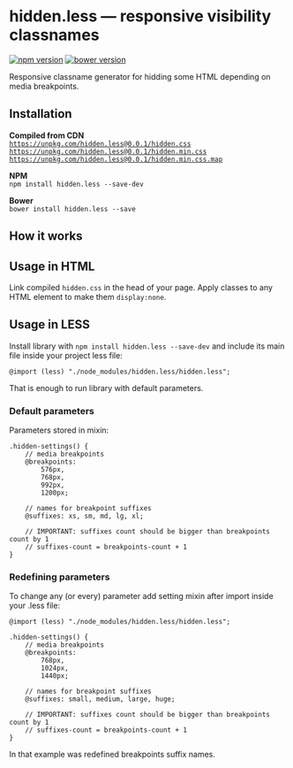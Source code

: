 # hidden.less — responsive visibility classnames

[![npm version](https://badge.fury.io/js/hidden.less.svg)](http://badge.fury.io/js/hidden.less)
[![bower version](https://badge.fury.io/bo/hidden.less.svg)](http://badge.fury.io/bo/hidden.less)

Responsive classname generator for hidding some HTML depending on media breakpoints.

## Installation

**Compiled from CDN**  
[`https://unpkg.com/hidden.less@0.0.1/hidden.css`](https://unpkg.com/space.hidden@0.0.1/hidden.css)  
[`https://unpkg.com/hidden.less@0.0.1/hidden.min.css`](https://unpkg.com/space.hidden@0.0.1/hidden.min.css)  
[`https://unpkg.com/hidden.less@0.0.1/hidden.min.css.map`](https://unpkg.com/space.hidden@0.0.1/hidden.min.css.map)

**NPM**  
`npm install hidden.less --save-dev`

**Bower**  
`bower install hidden.less --save`

## How it works



## Usage in HTML

Link compiled `hidden.css` in the head of your page.
Apply classes to any HTML element to make them `display:none`.

## Usage in LESS

Install library with `npm install hidden.less --save-dev` and include its main file inside your project less file:

```less
@import (less) "./node_modules/hidden.less/hidden.less";
```

That is enough to run library with default parameters.

### Default parameters

Parameters stored in mixin:

```less
.hidden-settings() {
    // media breakpoints
    @breakpoints:
        576px,
        768px,
        992px,
        1200px;

    // names for breakpoint suffixes
    @suffixes: xs, sm, md, lg, xl;

    // IMPORTANT: suffixes count should be bigger than breakpoints count by 1
    // suffixes-count = breakpoints-count + 1
}
```

### Redefining parameters

To change any (or every) parameter add setting mixin after import inside your .less file:

```less
@import (less) "./node_modules/hidden.less/hidden.less";

.hidden-settings() {
    // media breakpoints
    @breakpoints:
        768px,
        1024px,
        1440px;

    // names for breakpoint suffixes
    @suffixes: small, medium, large, huge;

    // IMPORTANT: suffixes count should be bigger than breakpoints count by 1
    // suffixes-count = breakpoints-count + 1
}
```

In that example was redefined breakpoints suffix names.
